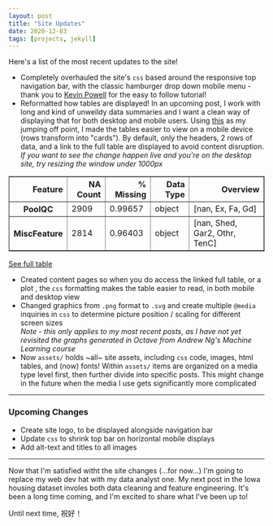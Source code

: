 ```yaml
---
layout: post
title: "Site Updates"
date: 2020-12-03
tags: [projects, jekyll]
---
```


Here's a list of the most recent updates to the site!
<ul>
  <li>Completely overhauled the site's <code>css</code> based around the responsive top navigation bar, with the classic hamburger drop down mobile menu - thank you to <a href="https://www.youtube.com/watch?v=8QKOaTYvYUA">Kevin Powell</a> for the easy to follow tutorial!</li>
  <li>Reformatted how tables are displayed! In an upcoming post, I work with long and kind of unweildy data summaries and I want a clean way of displaying that for both desktop and mobile users. Using <a href="https://css-tricks.com/responsive-data-tables/">this</a> as my jumping off point, I made the tables easier to view on a mobile device (rows transform into "cards"). By default, only the headers, 2 rows of data, and a link to the full table are displayed to avoid content disruption.
    <br><i>If you want to see the change happen live and you're on the desktop site, try resizing the window under 1000px</i></li>
</ul>

<table border="1" class="dataframe">
  <thead>
    <tr style="text-align: right;">
      <th class='text'>Feature</th>
      <th class='numeric'>NA Count</th>
      <th class='numeric'>% Missing</th>
      <th class='text'>Data Type</th>
      <th class='text'>Overview</th>
    </tr>
  </thead>
  <tbody>
    <tr>
      <th data-title='Feature' class='text'>PoolQC</th>
      <td data-title='NA Count' class='numeric'>2909</td>
      <td data-title='% Missing' class='numeric'>0.99657</td>
      <td data-title='Data Type' class='text'>object</td>
      <td data-title='Overview' class='text'>[nan, Ex, Fa, Gd]</td>
    </tr>
    <tr>
      <th data-title='Feature' class='text'>MiscFeature</th>
      <td data-title='NA Count' class='numeric'>2814</td>
      <td data-title='% Missing' class='numeric'>0.96403</td>
      <td data-title='Data Type' class='text'>object</td>
      <td data-title='Overview' class='text'>[nan, Shed, Gar2, Othr, TenC]</td>
    </tr>
  </tbody>
</table>

<a class='read-more-link' href='/assets/missing-values-summary.html'> See full table </a>

<ul>
  <li>Created content pages so when you do access the linked full table, or a plot , the <code>css</code> formatting makes the table easier to read, in both mobile and desktop view</li>
  <li>Changed graphics from <code>.png</code> format to <code>.svg</code> and create multiple <code>@media</code> inquiries in <code>css</code> to determine picture position / scaling for different screen sizes
    <br><i>Note - this only applies to my most recent posts, as I have not yet revisited the graphs generated in Octave from Andrew Ng's Machine Learning course</i></li>
  <li>Now <code>assets/</code> holds ~all~ site assets, including <code>css</code> code, images, html tables, and (now) fonts! Within <code>assets/</code> items are organized on a media type level first, then further divide into specific posts. This might change in the future when the media I use gets significantly more complicated</li>
</ul>

___

<h3>Upcoming Changes</h3>
<ul>
  <li>Create site logo, to be displayed alongside navigation bar</li>
  <li>Update <code>css</code> to shrink top bar on horizontal mobile displays</li>
  <li>Add alt-text and titles to all images</li>
</ul>

___

Now that I'm satisfied witht the site changes (...for now...) I'm going to replace my web dev hat with my data analyst one. My next post in the Iowa housing dataset involes both data cleaning and feature engineering. It's been a long time coming, and I'm excited to share what I've been up to! 

Until next time, 祝好！